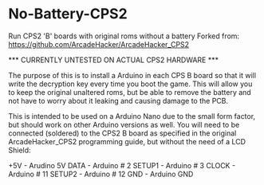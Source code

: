 # No-Battery-CPS2
Run CPS2 'B' boards with original roms without a battery
Forked from: https://github.com/ArcadeHacker/ArcadeHacker_CPS2

*** CURRENTLY UNTESTED ON ACTUAL CPS2 HARDWARE ***

The purpose of this is to install a Arduino in each CPS B board so that it will write the decryption key every time you boot the game. This will allow you to keep the original unaltered roms, but be able to remove the battery and not have to worry about it leaking and causing damage to the PCB.

This is intended to be used on a Arduino Nano due to the small form factor, but should work on other Arduino versions as well. You will need to be connected (soldered) to the CPS2 B board as specified in the original ArcadeHacker_CPS2 programming guide, but without the need of a LCD Shield:

+5V     - Arudino 5V
DATA    - Arduino # 2
SETUP1  - Arduino # 3
CLOCK   - Arduino # 11
SETUP2  - Arduino # 12
GND     - Arduino GND
